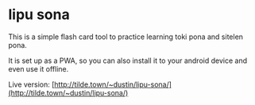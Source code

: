 # lipu sona

This is a simple flash card tool to practice learning toki pona and sitelen pona.

It is set up as a PWA, so you can also install it to your android device and even use it offline.

Live version: [http://tilde.town/~dustin/lipu-sona/](http://tilde.town/~dustin/lipu-sona/)
